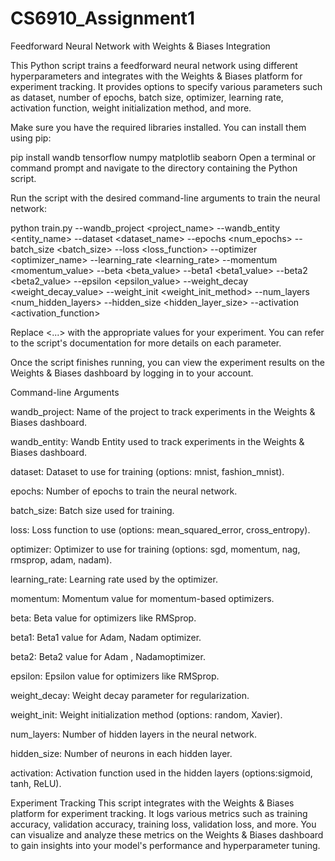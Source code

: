# CS6910_Assignment1
Feedforward Neural Network with Weights & Biases Integration

This Python script trains a feedforward neural network using different hyperparameters and integrates with the Weights & Biases platform for experiment tracking. It provides options to specify various parameters such as dataset, number of epochs, batch size, optimizer, learning rate, activation function, weight initialization method, and more.



Make sure you have the required libraries installed. You can install them using pip:

pip install wandb tensorflow numpy matplotlib seaborn
Open a terminal or command prompt and navigate to the directory containing the Python script.

Run the script with the desired command-line arguments to train the neural network:


python train.py --wandb_project <project_name> --wandb_entity <entity_name> --dataset <dataset_name> --epochs <num_epochs> --batch_size <batch_size> --loss <loss_function> --optimizer <optimizer_name> --learning_rate <learning_rate> --momentum <momentum_value> --beta <beta_value> --beta1 <beta1_value> --beta2 <beta2_value> --epsilon <epsilon_value> --weight_decay <weight_decay_value> --weight_init <weight_init_method> --num_layers <num_hidden_layers> --hidden_size <hidden_layer_size> --activation <activation_function>


Replace <...> with the appropriate values for your experiment. You can refer to the script's documentation for more details on each parameter.

Once the script finishes running, you can view the experiment results on the Weights & Biases dashboard by logging in to your account.

Command-line Arguments

wandb_project: Name of the project to track experiments in the Weights & Biases dashboard.

wandb_entity: Wandb Entity used to track experiments in the Weights & Biases dashboard.

dataset: Dataset to use for training (options: mnist, fashion_mnist).

epochs: Number of epochs to train the neural network.

batch_size: Batch size used for training.

loss: Loss function to use (options: mean_squared_error, cross_entropy).

optimizer: Optimizer to use for training (options: sgd, momentum, nag, rmsprop, adam, nadam).

learning_rate: Learning rate used by the optimizer.

momentum: Momentum value for momentum-based optimizers.

beta: Beta value for optimizers like RMSprop.

beta1: Beta1 value for Adam, Nadam optimizer.

beta2: Beta2 value for Adam , Nadamoptimizer.

epsilon: Epsilon value for optimizers like RMSprop.

weight_decay: Weight decay parameter for regularization.

weight_init: Weight initialization method (options: random, Xavier).

num_layers: Number of hidden layers in the neural network.

hidden_size: Number of neurons in each hidden layer.

activation: Activation function used in the hidden layers (options:sigmoid, tanh, ReLU).

Experiment Tracking
This script integrates with the Weights & Biases platform for experiment tracking. It logs various metrics such as training accuracy, validation accuracy, training loss, validation loss, and more. You can visualize and analyze these metrics on the Weights & Biases dashboard to gain insights into your model's performance and hyperparameter tuning.

